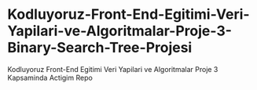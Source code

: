 # Kodluyoruz-Front-End-Egitimi-Veri-Yapilari-ve-Algoritmalar-Proje-3-Binary-Search-Tree-Projesi
Kodluyoruz Front-End Egitimi Veri Yapilari ve Algoritmalar Proje 3 Kapsaminda Actigim Repo
